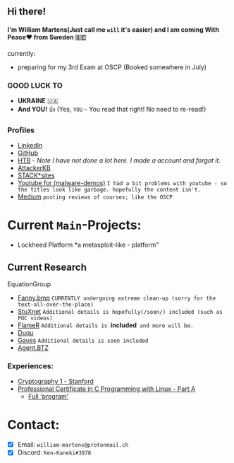 ## Hi there!
#### I'm William Martens(Just call me `will` it's easier) and I am coming With Peace❤️ from Sweden 🇸🇪

currently:
- preparing for my 3rd Exam at OSCP (Booked somewhere in July)

### GOOD LUCK TO

- **UKRAINE** 🇺🇦
- **And YOU!** 👍 (Yes, `YOU` - You read that right! No need to re-read!)

### Profiles
- [LinkedIn](https://www.linkedin.com/in/william-martens-16872717b/)
- [GitHub](https://github.com/loneicewolf)
- [HTB](https://app.hackthebox.com/users/545815) - _Note I have not done a lot here. I made a account and forgot it._
- [AttackerKB](https://attackerkb.com/contributors/loneicewolf)
- [STACK*sites](https://stackexchange.com/users/19592785/william-martens)
- [Youtube for (malware-demos)](https://www.youtube.com/channel/UCLXV1xU0WlqtPu2wsNmMhcQ/featured) `I had a bit problems with youtube - so the titles look like garbage. hopefully the content isn't.`
- [Medium](https://medium.com/@william-martens) `posting reviews of courses; like the OSCP`


# Current `Main`-Projects:
- Lockheed Platform *a metasploit-like -  platform"

## Current Research

EquationGroup
- [Fanny.bmp](https://github.com/loneicewolf/fanny.bmp)  `CURRENTLY undergoing extreme clean-up (sorry for the text-all-over-the-place)`
- [StuXnet](https://github.com/loneicewolf/Stuxnet-Source.git) `Additional details is hopefully(/soon/) included (such as POC videos)`
- [FlameR](https://github.com/loneicewolf/flame-sourcecode) `Additional details is `**included**` and more will be.`
- [Duqu](https://github.com/loneicewolf/DUQU)
- [Gauss](https://github.com/loneicewolf/Gauss-Src) `Additional details is soon included`
- [Agent.BTZ](https://github.com/loneicewolf/Agent.btz)

### Experiences:
- [Cryptography 1 - Stanford](https://www.coursera.org/account/accomplishments/certificate/F8AUM7UWEU2R)
- [Professional Certificate in C Programming with Linux - Part A](https://credentials.edx.org/credentials/fab4e78dc2674cea93498d6197836785/)
  - [Full 'program'](https://credentials.edx.org/records/programs/shared/fb0f3a74321848018571b2468805e844/)

# Contact:
- [x] Email: `william-martens@protonmail.ch`
- [x] Discord: `Ken-Kaneki#3978`
